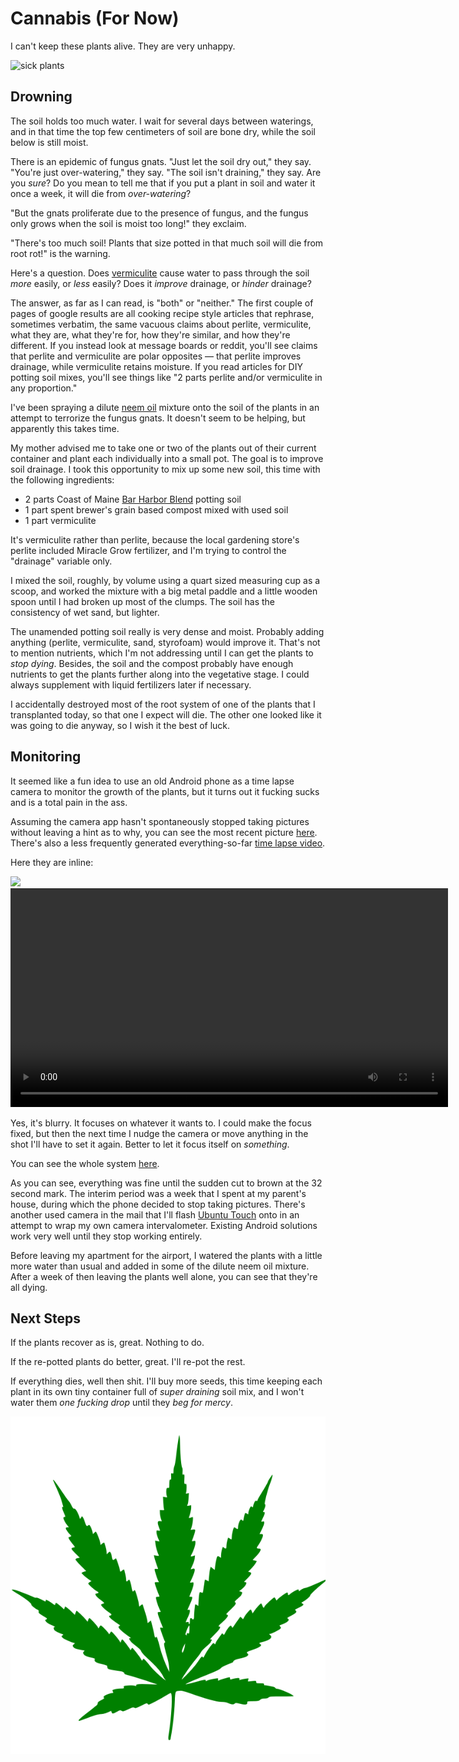 Cannabis (For Now)
==================
I can't keep these plants alive.  They are very unhappy.

![sick plants](sick_small.webp)

Drowning
--------
The soil holds too much water.  I wait for several days between waterings, and
in that time the top few centimeters of soil are bone dry, while the soil below
is still moist.

There is an epidemic of fungus gnats.  "Just let the soil dry out," they say.
"You're just over-watering," they say.  "The soil isn't draining," they say.
Are you _sure_?  Do you mean to tell me that if you put a plant in soil
and water it once a week, it will die from _over-watering_?

"But the gnats proliferate due to the presence of fungus, and the fungus only
grows when the soil is moist too long!" they exclaim.

"There's too much soil!  Plants that size potted in that much soil will die
from root rot!" is the warning.

Here's a question.  Does [vermiculite][1] cause water to pass through the soil
_more_ easily, or _less_ easily?  Does it _improve_ drainage, or _hinder_
drainage?

The answer, as far as I can read, is "both" or "neither."  The first couple of
pages of google results are all cooking recipe style articles that rephrase,
sometimes verbatim, the same vacuous claims about perlite, vermiculite,
what they are, what they're for, how they're similar, and how they're
different.  If you instead look at message boards or reddit, you'll see claims
that perlite and vermiculite are polar opposites — that perlite improves
drainage, while vermiculite retains moisture.  If you read articles for DIY
potting soil mixes, you'll see things like "2 parts perlite and/or vermiculite
in any proportion."

I've been spraying a dilute [neem oil][2] mixture onto the soil of the plants
in an attempt to terrorize the fungus gnats.  It doesn't seem to be helping,
but apparently this takes time.

My mother advised me to take one or two of the plants out of their current
container and plant each individually into a small pot.  The goal is to
improve soil drainage.  I took this opportunity to mix up some new soil,
this time with the following ingredients:

- 2 parts Coast of Maine [Bar Harbor Blend][3] potting soil
- 1 part spent brewer's grain based compost mixed with used soil
- 1 part vermiculite

It's vermiculite rather than perlite, because the local gardening store's
perlite included Miracle Grow fertilizer, and I'm trying to control the
"drainage" variable only.

I mixed the soil, roughly, by volume using a quart sized measuring cup as a
scoop, and worked the mixture with a big metal paddle and a little wooden spoon
until I had broken up most of the clumps.  The soil has the consistency of wet
sand, but lighter.

The unamended potting soil really is very dense and moist.  Probably adding 
anything (perlite, vermiculite, sand, styrofoam) would improve it.  That's not
to mention nutrients, which I'm not addressing until I can get the plants to
_stop dying_.  Besides, the soil and the compost probably have enough
nutrients to get the plants further along into the vegetative stage.  I could
always supplement with liquid fertilizers later if necessary.

I accidentally destroyed most of the root system of one of the plants that I
transplanted today, so that one I expect will die.  The other one looked like
it was going to die anyway, so I wish it the best of luck.

Monitoring
----------
It seemed like a fun idea to use an old Android phone as a time lapse camera to
monitor the growth of the plants, but it turns out it fucking sucks and is a
total pain in the ass.

Assuming the camera app hasn't spontaneously stopped taking pictures without
leaving a hint as to why, you can see the most recent picture [here][4].
There's also a less frequently generated everything-so-far
[time lapse video][5].

Here they are inline:

<div>
    <a href="https://home.davidgoffredo.com/weedcam/latest.jpg">
        <img src="https://home.davidgoffredo.com/weedcam/latest.jpg"
              width="700"/>
    </a>
</div>

<div>
    <video controls="true" width="700">
        <source src="https://home.davidgoffredo.com/weedcam/time-lapse.mp4"
                type="video/mp4"/>
    </video>
</div>

Yes, it's blurry.  It focuses on whatever it wants to.  I could make the focus
fixed, but then the next time I nudge the camera or move anything in the shot
I'll have to set it again.  Better to let it focus itself on _something_.

You can see the whole system [here][7].

As you can see, everything was fine until the sudden cut to brown at the 32
second mark.  The interim period was a week that I spent at my parent's house,
during which the phone decided to stop taking pictures.  There's another used
camera in the mail that I'll flash [Ubuntu Touch][6] onto in an attempt to wrap
my own camera intervalometer.  Existing Android solutions work very well until
they stop working entirely.

Before leaving my apartment for the airport, I watered the plants with a little
more water than usual and added in some of the dilute neem oil mixture.  After
a week of then leaving the plants well alone, you can see that they're all
dying.

Next Steps
----------
If the plants recover as is, great.  Nothing to do.

If the re-potted plants do better, great.  I'll re-pot the rest.

If everything dies, well then shit.  I'll buy more seeds, this time keeping
each plant in its own tiny container full of _super draining_ soil mix, and I
won't water them _one fucking drop_ until they _beg for mercy_.

<img src="cannabis.svg" alt="cannabis leaf"/>

[1]: https://en.wikipedia.org/wiki/Vermiculite
[2]: https://en.wikipedia.org/wiki/Neem_oil
[3]: https://coastofmaine.com/product/barharbor/
[4]: https://home.davidgoffredo.com/weedcam/latest.jpg
[5]: https://home.davidgoffredo.com/weedcam/time-lapse.mp4
[6]: https://ubuntu-touch.io/
[7]: https://home.davidgoffredo.com/weedcam
